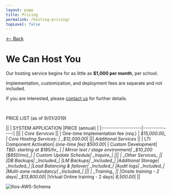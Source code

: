 ```yaml
---
layout: page
title: Pricing
permalink: /hosting-pricing/
topLevel: false
---
```


[<-- Back](/hosting)
# __We Can Host You__

Our hosting service begins for as little as **$1,000 per month**, per school.

Implementation, customization, and deployment fees are separate and not included.

If you are interested, please [contact us](mailto:info@iliosproject.org) for further  details.

<br>

PRICE LIST (as of 9/01/2019)

||
| SYSTEM APPLICATION |PRICE (annual) |
|:-------------------|--------------:|
|||
| _Core Services_	 ||
| One-time Implementation fee (_req._) | _$15,000.00_
| Core Hosting Services: | _$12,000.00_|
|||
 _Additional Services_ ||
| LTI Component Activation| _(one-time fee) $500.00_|
| Custom Development| _TBD: starting at $185/hr_ |
| Mirror test / stage environment|	_$10,200 ($850/mo)_|
| Custom Update Schedule|	_Inquire_|
|||
| _Other Services_ ||
|DB Backups|	_Included_|
|LM Backups|	_Included_|
|Additional Storage|	_Included_|
|Load Balancing & failover|	_Included_|
|Audit logs|	_Included_|
|Multi-zone redundancy|	_Included_|
|||
| _Training_ ||
|Onsite training - 2 days|	_$13,800.00_|
|Virtual Online training - 2 days|	_8,500.00_|
||

![Ilios-AWS-Schema](https://gallery.mailchimp.com/845c4ebabb5b5ae7a6372c715/images/b70aa30e-0d9a-4bf6-af9b-ce25adfa7454.png)
